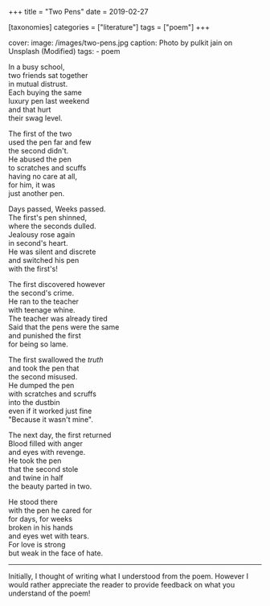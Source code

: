 +++
title = "Two Pens"
date = 2019-02-27

[taxonomies]
categories = ["literature"]
tags = ["poem"]
+++

cover:
image: /images/two-pens.jpg
caption: Photo by pulkit jain on Unsplash (Modified)
tags: - poem

In a busy school,\
two friends sat together\
in mutual distrust.\
Each buying the same\
luxury pen last weekend\
and that hurt\
their swag level.

The first of the two\
used the pen far and few\
the second didn't.\
He abused the pen\
to scratches and scuffs\
having no care at all,\
for him, it was\
just another pen.

Days passed, Weeks passed.\
The first's pen shinned,\
where the seconds dulled.\
Jealousy rose again\
in second's heart.\
He was silent and discrete\
and switched his pen\
with the first's!

The first discovered however\
the second's crime.\
He ran to the teacher\
with teenage whine.\
The teacher was already tired\
Said that the pens were the same\
and punished the first\
for being so lame.

The first swallowed the _truth_\
and took the pen that\
the second misused.\
He dumped the pen\
with scratches and scruffs\
into the dustbin\
even if it worked just fine\
"Because it wasn't mine".

The next day, the first returned\
Blood filled with anger\
and eyes with revenge.\
He took the pen\
that the second stole\
and twine in half\
the beauty parted in two.

He stood there\
with the pen he cared for\
for days, for weeks\
broken in his hands\
and eyes wet with tears.\
For love is strong\
but weak in the face of hate.

---

Initially, I thought of writing what I understood from the poem. However I would rather appreciate the reader to provide feedback on what you understand of the poem!

